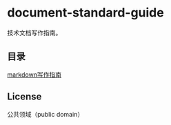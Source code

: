 # document-standard-guide
技术文档写作指南。

## 目录

[markdown写作指南](docs/markdown-style.md)

## License

公共领域（public domain）